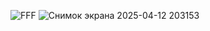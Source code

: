 ![FFF](https://github.com/user-attachments/assets/9c6d83a3-84c6-4b1d-a15b-3ce26f46c931)
![Снимок экрана 2025-04-12 203153](https://github.com/user-attachments/assets/624a84e2-55d2-48d7-bfb1-a1c23e77bb4c)
